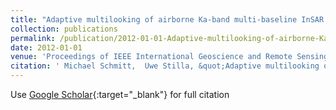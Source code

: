 ```yaml
---
title: "Adaptive multilooking of airborne Ka-band multi-baseline InSAR data of urban areas"
collection: publications
permalink: /publication/2012-01-01-Adaptive-multilooking-of-airborne-Ka-band-multi-baseline-InSAR-data-of-urban-areas
date: 2012-01-01
venue: 'Proceedings of IEEE International Geoscience and Remote Sensing Symposium'
citation: ' Michael Schmitt,  Uwe Stilla, &quot;Adaptive multilooking of airborne Ka-band multi-baseline InSAR data of urban areas.&quot; Proceedings of IEEE International Geoscience and Remote Sensing Symposium, 2012.'
---
```

Use [Google Scholar](https://scholar.google.com/scholar?q=Adaptive+multilooking+of+airborne+Ka+band+multi+baseline+InSAR+data+of+urban+areas){:target="_blank"} for full citation